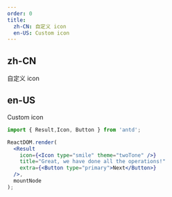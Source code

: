 ```yaml
---
order: 0
title:
  zh-CN: 自定义 icon
  en-US: Custom icon
---
```


## zh-CN

自定义 icon

## en-US

Custom icon

```jsx
import { Result,Icon, Button } from 'antd';

ReactDOM.render(
  <Result
    icon={<Icon type="smile" theme="twoTone" />}
    title="Great, we have done all the operations!"
    extra={<Button type="primary">Next</Button>}
  />,
  mountNode
);

```
